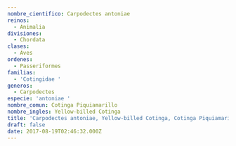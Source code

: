 ```yaml
---
nombre_cientifico: Carpodectes antoniae
reinos:
  - Animalia
divisiones:
  - Chordata
clases:
  - Aves
ordenes:
  - Passeriformes
familias:
  - 'Cotingidae '
generos:
  - Carpodectes
especie: 'antoniae '
nombre_comun: Cotinga Piquiamarillo
nombre_ingles: Yellow-billed Cotinga
title: 'Carpodectes antoniae, Yellow-billed Cotinga, Cotinga Piquiamarillo'
draft: false
date: 2017-08-19T02:46:32.000Z
---
```


